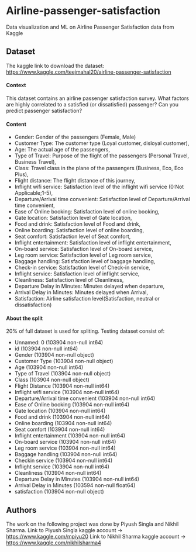# Airline-passenger-satisfaction
Data visualization and ML on Airline Passenger Satisfaction data from Kaggle

## Dataset
The kaggle link to download the dataset: 
https://www.kaggle.com/teejmahal20/airline-passenger-satisfaction

#### Context
This dataset contains an airline passenger satisfaction survey. What factors are highly correlated to a satisfied (or dissatisfied) passenger? Can you predict passenger satisfaction?

#### Content
- Gender: Gender of the passengers (Female, Male)
- Customer Type: The customer type (Loyal customer, disloyal customer),
- Age: The actual age of the passengers,
- Type of Travel: Purpose of the flight of the passengers (Personal Travel, Business Travel),
- Class: Travel class in the plane of the passengers (Business, Eco, Eco Plus),
- Flight distance: The flight distance of this journey,
- Inflight wifi service: Satisfaction level of the inflight wifi service (0:Not Applicable;1-5),
- Departure/Arrival time convenient: Satisfaction level of Departure/Arrival time convenient,
- Ease of Online booking: Satisfaction level of online booking,
- Gate location: Satisfaction level of Gate location,
- Food and drink: Satisfaction level of Food and drink,
- Online boarding: Satisfaction level of online boarding,
- Seat comfort: Satisfaction level of Seat comfort,
- Inflight entertainment: Satisfaction level of inflight entertainment,
- On-board service: Satisfaction level of On-board service,
- Leg room service: Satisfaction level of Leg room service,
- Baggage handling: Satisfaction level of baggage handling,
- Check-in service: Satisfaction level of Check-in service,
- Inflight service: Satisfaction level of inflight service,
- Cleanliness: Satisfaction level of Cleanliness,
- Departure Delay in Minutes: Minutes delayed when departure,
- Arrival Delay in Minutes: Minutes delayed when Arrival,
- Satisfaction: Airline satisfaction level(Satisfaction, neutral or dissatisfaction)


#### About the split
20% of full dataset is used for spliting.
Testing dataset consist of: 
- Unnamed: 0                           (103904 non-null int64)
- id                                   (103904 non-null int64)
- Gender                               (103904 non-null object)
- Customer Type                        (103904 non-null object)
- Age                                  (103904 non-null int64)
- Type of Travel                       (103904 non-null object)
- Class                                (103904 non-null object)
- Flight Distance                      (103904 non-null int64)
- Inflight wifi service                (103904 non-null int64)
- Departure/Arrival time convenient    (103904 non-null int64)
- Ease of Online booking               (103904 non-null int64)
- Gate location                        (103904 non-null int64)
- Food and drink                       (103904 non-null int64)
- Online boarding                      (103904 non-null int64)
- Seat comfort                         (103904 non-null int64)
- Inflight entertainment               (103904 non-null int64)
- On-board service                     (103904 non-null int64)
- Leg room service                     (103904 non-null int64)
- Baggage handling                     (103904 non-null int64)
- Checkin service                      (103904 non-null int64)
- Inflight service                     (103904 non-null int64)
- Cleanliness                          (103904 non-null int64)
- Departure Delay in Minutes           (103904 non-null int64)
- Arrival Delay in Minutes             (103594 non-null float64)
- satisfaction                         (103904 non-null object)


## Authors
The work on the following project was done by Piyush Singla and Nikhil Sharma.
Link to Piyush Singla kaggle account -> https://www.kaggle.com/mpiyu20
Link to Nikhil Sharma kaggle account -> https://www.kaggle.com/nikhilsharma4

